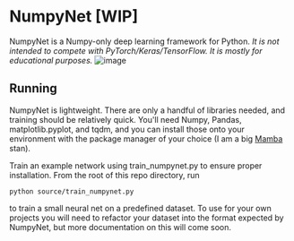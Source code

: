 # NumpyNet [WIP]
NumpyNet is a Numpy-only deep learning framework for Python. _It is not intended to compete with PyTorch/Keras/TensorFlow. It is mostly for educational purposes._
![image](https://github.com/plarotta/NumpyNet/assets/20714356/3c41abed-eab8-4ece-8147-bc4688d6b894)

## Running
NumpyNet is lightweight. There are only a handful of libraries needed, and training should be relatively quick. You'll need Numpy, Pandas, matplotlib.pyplot, and tqdm, and you can install those onto your environment with the package manager of your choice (I am a big [Mamba](https://github.com/mamba-org/mamba) stan).

Train an example network using train_numpynet.py to ensure proper installation. From the root of this repo directory, run 

```python source/train_numpynet.py``` 

to train a small neural net on a predefined dataset. To use for your own projects you will need to refactor your dataset into the format expected by NumpyNet, but more documentation on this will come soon.
